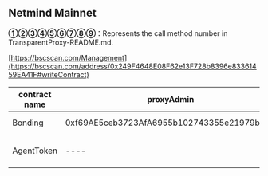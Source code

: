 ## Netmind Mainnet

**①②③④⑤⑥⑦⑧⑨**：Represents the call method number in TransparentProxy-README.md.

[https://bscscan.com/Management](https://bscscan.com/address/0x249F4648E08F62e13F728b8396e83361459EA41F#writeContract)

|contract name|proxyAdmin|contract address|Proposal ID|Operating Instructions|invoke methods| parameter invocation|
| --- | --- | --- |--- | --- |---|--- | 
|      Bonding    | 0xf69AE5ceb3723AfA6955b102743355e21979b1DA  |   0x1cC44f4b7561723eE3e62b3D4DbF1179973F3Ef1 |      | **⑦**Upgrade Contract  |   updateTransparentProxyUpgradPropose |   0x14820b9Fab791B3D32e87B38925D68470bbc25d6  |
|      AgentToken    |  ----  |   0xc6c4575dc40ac63a5f89b5c4ae0b3a9134c52c4c  |      | **③** renounce ownership |   renounceOwnership | 0x715018a6  |
